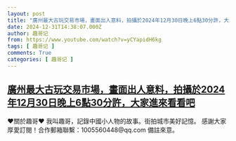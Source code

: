 ```yaml
---
layout: post
title: "廣州最大古玩交易市場，畫面出人意料，拍攝於2024年12月30日晚上6點30分許，大家進來看看吧"
date: 2024-12-31T14:38:07.000Z
author: 趣哥记
from: https://www.youtube.com/watch?v=yCYapidH6kg
tags: [ 趣哥记 ]
comments: True
categories: [ 趣哥记 ]
---
```

<!--1735655887000-->
[廣州最大古玩交易市場，畫面出人意料，拍攝於2024年12月30日晚上6點30分許，大家進來看看吧](https://www.youtube.com/watch?v=yCYapidH6kg)
------

<div>
♥關於趣哥♥  我叫趣哥，記錄中國小人物的故事。街拍城市美好記憶。  感謝大家厚愛訂閱！合作郵箱聯繫：1005560448@qq.com 備註來意。
</div>
